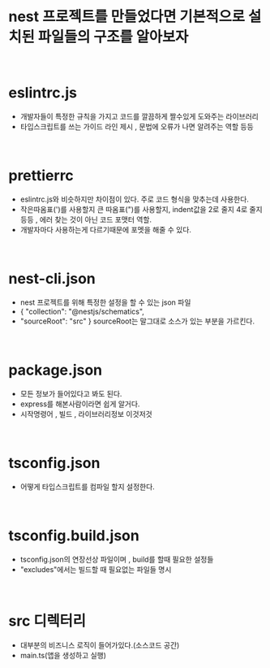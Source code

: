 # nest 프로젝트를 만들었다면 기본적으로 설치된 파일들의 구조를 알아보자

<br>

# eslintrc.js
- 개발자들이 특정한 규칙을 가지고 코드를 깔끔하게 짤수있게 도와주는 
라이브러리
- 타입스크립트를 쓰는 가이드 라인 제시 , 문법에 오류가 나면 알려주는 역할 등등

<br>

# prettierrc
- eslintrc.js와 비슷하지만 차이점이 있다. 주로 코드 형식을 맞추는데 사용한다.
- 작은따옴표(')를 사용할지 큰 따옴표(")를 사용할지, indent값을 2로 줄지 4로 줄지등등 , 에러 찾는 것이 아닌 코드 포맷터 역할.
- 개발자마다 사용하는게 다르기때문에 포멧을 해줄 수 있다.


<br>

# nest-cli.json
- nest 프로젝트를 위해 특정한 설정을 할 수 있는 json 파일
- { "collection": "@nestjs/schematics",
- "sourceRoot": "src" } sourceRoot는 말그대로 소스가 있는 부분을 가르킨다.

<br>

# package.json
- 모든 정보가 들어있다고 봐도 된다. 
- express를 해본사람이라면 쉽게 알거다.
- 시작명령어 , 빌드 , 라이브러리정보 이것저것

<br>

# tsconfig.json
- 어떻게 타입스크립트를 컴파일 할지 설정한다.

<br>
 
# tsconfig.build.json
- tsconfig.json의 연장선상 파일이며 , build를 할때 필요한 설정들 
- "excludes"에서는 빌드할 때 필요없는 파일들 명시

<br>
 
# src 디렉터리
- 대부분의 비즈니스 로직이 들어가있다.(소스코드 공간)
- main.ts(앱을 생성하고 실행)




